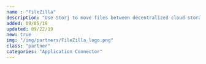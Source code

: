 ```yaml
---
name : "FileZilla"
description: "Use Storj to move files between decentralized cloud storage and FTP locations"
added: 09/05/19
updated: 09/22/19
new: true
img: "/img/partners/FileZilla_logo.png"
class: "partner"
categories: "Application Connector"
---
```

